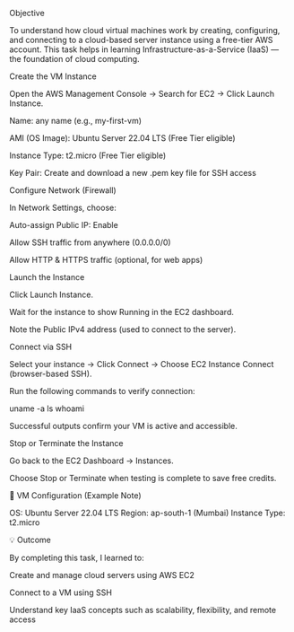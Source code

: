 Objective

To understand how cloud virtual machines work by creating, configuring, and connecting to a cloud-based server instance using a free-tier AWS account.
This task helps in learning Infrastructure-as-a-Service (IaaS) — the foundation of cloud computing.


Create the VM Instance

Open the AWS Management Console → Search for EC2 → Click Launch Instance.

Name: any name (e.g., my-first-vm)

AMI (OS Image): Ubuntu Server 22.04 LTS (Free Tier eligible)

Instance Type: t2.micro (Free Tier eligible)

Key Pair: Create and download a new .pem key file for SSH access

Configure Network (Firewall)

In Network Settings, choose:

Auto-assign Public IP: Enable

Allow SSH traffic from anywhere (0.0.0.0/0)

Allow HTTP & HTTPS traffic (optional, for web apps)

Launch the Instance

Click Launch Instance.

Wait for the instance to show Running in the EC2 dashboard.

Note the Public IPv4 address (used to connect to the server).

Connect via SSH

Select your instance → Click Connect → Choose EC2 Instance Connect (browser-based SSH).

Run the following commands to verify connection:

uname -a
ls
whoami


Successful outputs confirm your VM is active and accessible.

Stop or Terminate the Instance

Go back to the EC2 Dashboard → Instances.

Choose Stop or Terminate when testing is complete to save free credits.

🧩 VM Configuration (Example Note)

OS: Ubuntu Server 22.04 LTS
Region: ap-south-1 (Mumbai)
Instance Type: t2.micro

💡 Outcome

By completing this task, I learned to:

Create and manage cloud servers using AWS EC2

Connect to a VM using SSH

Understand key IaaS concepts such as scalability, flexibility, and remote access
